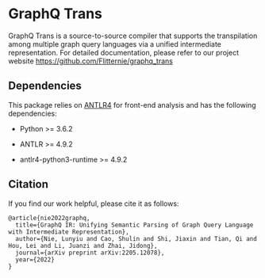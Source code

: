 # GraphQ Trans

GraphQ Trans is a source-to-source compiler that supports the transpilation among multiple graph query languages via a unified intermediate representation. For detailed documentation, please refer to our project website https://github.com/Flitternie/graphq_trans

## Dependencies

This package relies on [ANTLR4](https://www.antlr.org/) for front-end analysis and has the following dependencies:

* Python >= 3.6.2

* ANTLR >= 4.9.2

* antlr4-python3-runtime >= 4.9.2


## Citation

If you find our work helpful, please cite it as follows:

```
@article{nie2022graphq,
  title={GraphQ IR: Unifying Semantic Parsing of Graph Query Language with Intermediate Representation},
  author={Nie, Lunyiu and Cao, Shulin and Shi, Jiaxin and Tian, Qi and Hou, Lei and Li, Juanzi and Zhai, Jidong},
  journal={arXiv preprint arXiv:2205.12078},
  year={2022}
}
```
